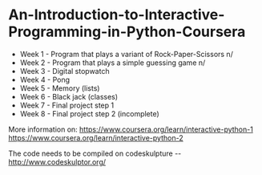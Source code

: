 # An-Introduction-to-Interactive-Programming-in-Python-Coursera

- Week 1 - Program that plays a variant of Rock-Paper-Scissors n/
- Week 2 - Program that plays a simple guessing game n/
- Week 3 - Digital stopwatch
- Week 4 - Pong
- Week 5 - Memory (lists)
- Week 6 - Black jack (classes)
- Week 7 - Final project step 1
- Week 8 - Final project step 2 (incomplete)

More information on:
https://www.coursera.org/learn/interactive-python-1
https://www.coursera.org/learn/interactive-python-2

The code needs to be compiled on codeskulpture -- http://www.codeskulptor.org/

